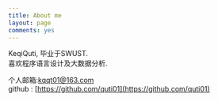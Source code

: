 ```yaml
---
title: About me
layout: page
comments: yes
---
```

  
KeqiQuti, 毕业于SWUST.      
喜欢程序语言设计及大数据分析.      

个人邮箱:kqqt01@163.com     
github : [https://github.com/quti01](https://github.com/quti01)      